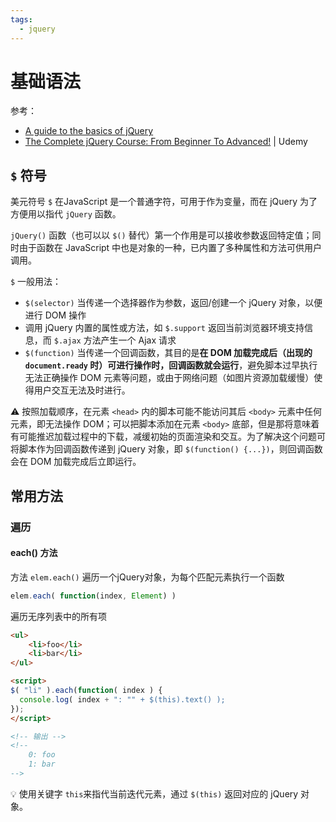 ```yaml
---
tags:
  - jquery
---
```


# 基础语法
参考：
* [A guide to the basics of jQuery](http://jqfundamentals.com/)
* [The Complete jQuery Course: From Beginner To Advanced!](https://www.udemy.com/course/jquery-tutorial/) | Udemy

## `$` 符号
美元符号 `$` 在JavaScript 是一个普通字符，可用于作为变量，而在 jQuery 为了方便用以指代 `jQuery` 函数。

`jQuery()` 函数（也可以以 `$()` 替代）第一个作用是可以接收参数返回特定值；同时由于函数在 JavaScript 中也是对象的一种，已内置了多种属性和方法可供用户调用。

`$` 一般用法：
* `$(selector)` 当传递一个选择器作为参数，返回/创建一个 jQuery 对象，以便进行 DOM 操作
* 调用 jQuery 内置的属性或方法，如 `$.support` 返回当前浏览器环境支持信息，而 `$.ajax` 方法产生一个 Ajax 请求
* `$(function)` 当传递一个回调函数，其目的是**在 DOM 加载完成后（出现的 `document.ready` 时）可进行操作时，回调函数就会运行**，避免脚本过早执行无法正确操作 DOM 元素等问题，或由于网络问题（如图片资源加载缓慢）使得用户交互无法及时进行。

:warning: 按照加载顺序，在元素 `<head>` 内的脚本可能不能访问其后 `<body>` 元素中任何元素，即无法操作 DOM；可以把脚本添加在元素 `<body>` 底部，但是那将意味着有可能推迟加载过程中的下载，减缓初始的页面渲染和交互。为了解决这个问题可将脚本作为回调函数传递到 jQuery 对象，即 `$(function() {...})`，则回调函数会在 DOM 加载完成后立即运行。

## 常用方法

### 遍历

#### each() 方法
方法 `elem.each()` 遍历一个jQuery对象，为每个匹配元素执行一个函数

```js
elem.each( function(index, Element) )
```

遍历无序列表中的所有项

```html
<ul>
    <li>foo</li>
    <li>bar</li>
</ul>

<script>
$( "li" ).each(function( index ) {
  console.log( index + ": "" + $(this).text() );
});
</script>

<!-- 输出 -->
<!--
    0: foo
    1: bar
-->
```

:bulb: 使用关键字 `this`来指代当前迭代元素，通过 `$(this)` 返回对应的 jQuery 对象。
